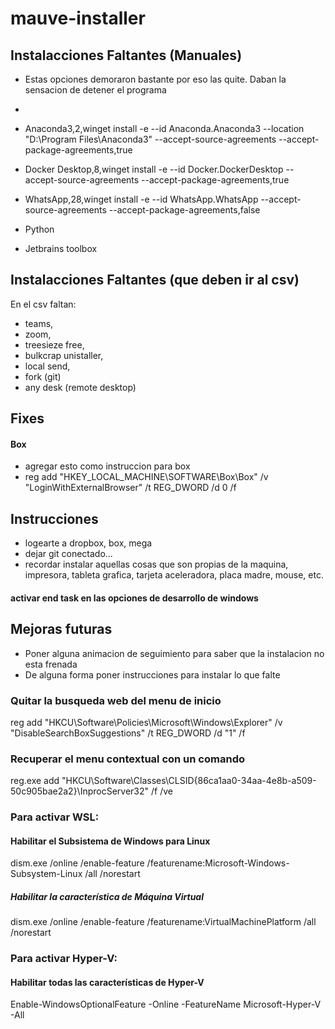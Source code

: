 # mauve-installer


## Instalacciones Faltantes (Manuales)
- Estas opciones demoraron bastante por eso las quite. Daban la sensacion de detener el programa
- 
- Anaconda3,2,winget install -e --id Anaconda.Anaconda3 --location "D:\Program Files\Anaconda3" --accept-source-agreements --accept-package-agreements,true
- Docker Desktop,8,winget install -e --id Docker.DockerDesktop --accept-source-agreements --accept-package-agreements,true
- WhatsApp,28,winget install -e --id WhatsApp.WhatsApp --accept-source-agreements --accept-package-agreements,false

- Python 
- Jetbrains toolbox
## Instalacciones Faltantes (que deben ir al csv)
En el csv faltan:
- teams,
- zoom,
- treesieze free,
- bulkcrap unistaller,
- local send,
- fork (git)
- any desk (remote desktop)


## Fixes
#### Box
- agregar esto como instruccion para box
- reg add "HKEY_LOCAL_MACHINE\SOFTWARE\Box\Box" /v "LoginWithExternalBrowser" /t REG_DWORD /d 0 /f

## Instrucciones
- logearte a dropbox, box, mega
- dejar git conectado...
- recordar instalar aquellas cosas que son propias de la maquina, impresora, tableta grafica, 
tarjeta aceleradora, placa madre, mouse,  etc.

#### activar end task en las opciones de desarrollo de windows

## Mejoras futuras
- Poner alguna animacion de seguimiento para saber que la instalacion no esta frenada
- De alguna forma poner instrucciones para instalar lo que falte


### Quitar la busqueda web del menu de inicio
reg add "HKCU\Software\Policies\Microsoft\Windows\Explorer" /v "DisableSearchBoxSuggestions" /t REG_DWORD /d "1" /f

### Recuperar el menu contextual con un comando
reg.exe add "HKCU\Software\Classes\CLSID\{86ca1aa0-34aa-4e8b-a509-50c905bae2a2}\InprocServer32" /f /ve

### Para activar WSL:
#### Habilitar el Subsistema de Windows para Linux
dism.exe /online /enable-feature /featurename:Microsoft-Windows-Subsystem-Linux /all /norestart

##### Habilitar la característica de Máquina Virtual
dism.exe /online /enable-feature /featurename:VirtualMachinePlatform /all /norestart
### Para activar Hyper-V:
#### Habilitar todas las características de Hyper-V
Enable-WindowsOptionalFeature -Online -FeatureName Microsoft-Hyper-V -All

